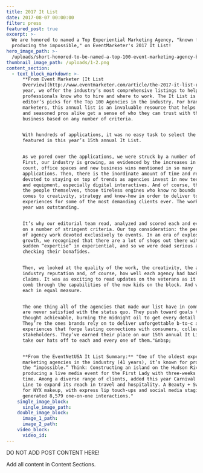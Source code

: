 ```yaml
---
title: 2017 It List
date: 2017-08-07 00:00:00
filter: press
featured_post: true
excerpt: >-
  We are honored to named a Top Experiential Marketing Agency, "known for
  producing the impossible," on EventMarketer's 2017 It List!
hero_image_path: >-
  /uploads/short-honored-to-be-named-a-top-100-event-marketing-agency-by-eventmarketer-1.png
thumbnail_image_path: /uploads/1-2.png
content_section:
  - text_block_markdown: >-
      **From Event Marketer [It List
      Overview](http://www.eventmarketer.com/article/the-2017-it-list-recognizing-the-top-100-event-agencies/):**&nbsp;"Every
      year, we offer the industry’s most comprehensive listings to help event
      professionals know who to hire and where to work. The It List is our
      editor’s picks for the Top 100 Agencies in the industry. For brand
      marketers, this annual list is an invaluable resource that helps newbies
      and seasoned pros alike get a sense of who they can trust with their
      business based on any number of criteria.


      With hundreds of applications, it was no easy task to select the agencies
      featured in this year’s 15th annual It List.


      As we pored over the applications, we were struck by a number of facts.
      First, our industry is growing, as evidenced by the increases in head
      count, office spaces and new business wins mentioned in so many
      applications. Then, there is the inordinate amount of time and resources
      devoted to staying on top of trends as agencies invest in new technologies
      and equipment, especially digital interactives. And of course, there are
      the people themselves, those tireless engines who know no bounds when it
      comes to creativity, strategy and know-how in order to deliver top-notch
      experiences for some of the most demanding clients ever. The work this
      year was outstanding.


      It’s why our editorial team read, analyzed and scored each and every entry
      on a number of stringent criteria. Our top consideration: the percentage
      of agency work devoted exclusively to events. In an era of explosive
      growth, we recognized that there are a lot of shops out there with a
      sudden “expertise” in experiential, and so we were dead serious about
      checking their bonafides.


      Then, we looked at the quality of the work, the creativity, the agency’s
      industry reputation and, of course, how well each agency had backed up its
      claims. It was as exciting to read updates on the veterans as it was to
      comb through the capabilities of the new kids on the block. And we weighed
      each in equal measure.


      The one thing all of the agencies that made our list have in common? They
      are never satisfied with the status quo. They push toward goals they never
      thought achievable, burning the midnight oil to get every detail right.
      They’re the ones brands rely on to deliver unforgettable b-to-c and b-to-b
      experiences that forge lasting connections with consumers, colleagues and
      stakeholders. They’ve earned their place on our 15th annual It List and we
      take our hats off to each and every one of them."&nbsp;


      **From the EventNetUSA It List Summary:** "One of the oldest experiential
      marketing agencies in the industry (41 years), it’s known for producing
      the “impossible.” Think: Constructing an island on the Hudson River, and
      producing a live media event for the First Lady with three-weeks lead
      time. Among a diverse range of clients, added this year Carnival Cruise
      Line to expand its reach in travel and hospitality. A Beauty + Swag truck
      for NYX makeup, with express lip touch-ups and social media staging,
      generated 8,579 one-on-one interactions."
    single_image_block:
      single_image_path:
    double_image_block:
      image_1_path:
      image_2_path:
    video_block:
      video_id:
---
```



DO NOT ADD POST CONTENT HERE!

Add all content in Content Sections.
